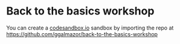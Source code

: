 # Back to the basics workshop

You can create a [codesandbox.io](https://codesandbox.io/) sandbox by importing the repo at https://github.com/ggalmazor/back-to-the-basics-workshop
